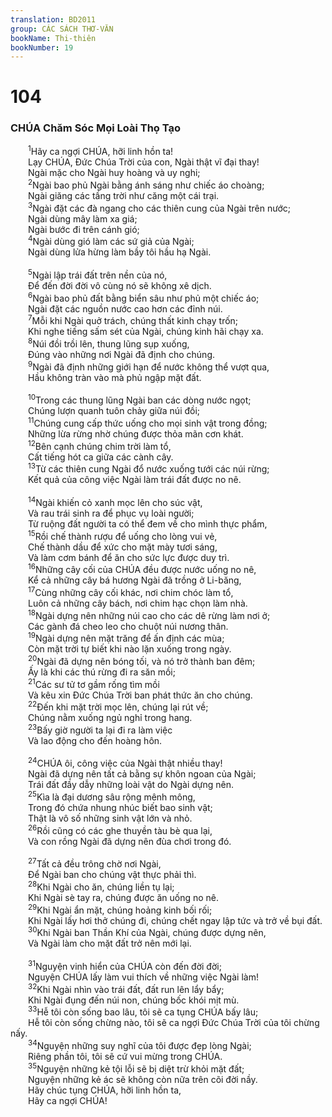 ```yaml
---
translation: BD2011
group: CÁC SÁCH THƠ-VĂN
bookName: Thi-thiên 
bookNumber: 19
---
```


<div class="title"><h1>104</h1><h3>CHÚA Chăm Sóc Mọi Loài Thọ Tạo</h3></div>
<span class="verse thi_104_1">  <sup>1</sup>Hãy ca ngợi CHÚA, hỡi linh hồn ta!<br/>  Lạy CHÚA, Ðức Chúa Trời của con, Ngài thật vĩ đại thay!<br/>  Ngài mặc cho Ngài huy hoàng và uy nghi;<br/></span>
<span class="verse thi_104_2">  <sup>2</sup>Ngài bao phủ Ngài bằng ánh sáng như chiếc áo choàng;<br/>  Ngài giăng các tầng trời như căng một cái trại.<br/></span>
<span class="verse thi_104_3">  <sup>3</sup>Ngài đặt các đà ngang cho các thiên cung của Ngài trên nước;<br/>  Ngài dùng mây làm xa giá;<br/>  Ngài bước đi trên cánh gió;<br/></span>
<span class="verse thi_104_4">  <sup>4</sup>Ngài dùng gió làm các sứ giả của Ngài;<br/>  Ngài dùng lửa hừng làm bầy tôi hầu hạ Ngài.<br/><br/></span>
<span class="verse thi_104_5">  <sup>5</sup>Ngài lập trái đất trên nền của nó,<br/>  Ðể đến đời đời vô cùng nó sẽ không xê dịch.<br/></span>
<span class="verse thi_104_6">  <sup>6</sup>Ngài bao phủ đất bằng biển sâu như phủ một chiếc áo;<br/>  Ngài đặt các nguồn nước cao hơn các đỉnh núi.<br/></span>
<span class="verse thi_104_7">  <sup>7</sup>Mỗi khi Ngài quở trách, chúng thất kinh chạy trốn;<br/>  Khi nghe tiếng sấm sét của Ngài, chúng kinh hãi chạy xa.<br/></span>
<span class="verse thi_104_8">  <sup>8</sup>Núi đồi trồi lên, thung lũng sụp xuống,<br/>  Ðúng vào những nơi Ngài đã định cho chúng.<br/></span>
<span class="verse thi_104_9">  <sup>9</sup>Ngài đã định những giới hạn để nước không thể vượt qua,<br/>  Hầu không tràn vào mà phủ ngập mặt đất.<br/><br/></span>
<span class="verse thi_104_10">  <sup>10</sup>Trong các thung lũng Ngài ban các dòng nước ngọt;<br/>  Chúng lượn quanh tuôn chảy giữa núi đồi;<br/></span>
<span class="verse thi_104_11">  <sup>11</sup>Chúng cung cấp thức uống cho mọi sinh vật trong đồng;<br/>  Những lừa rừng nhờ chúng được thỏa mãn cơn khát.<br/></span>
<span class="verse thi_104_12">  <sup>12</sup>Bên cạnh chúng chim trời làm tổ,<br/>  Cất tiếng hót ca giữa các cành cây.<br/></span>
<span class="verse thi_104_13">  <sup>13</sup>Từ các thiên cung Ngài đổ nước xuống tưới các núi rừng;<br/>  Kết quả của công việc Ngài làm trái đất được no nê.<br/><br/></span>
<span class="verse thi_104_14">  <sup>14</sup>Ngài khiến cỏ xanh mọc lên cho súc vật,<br/>  Và rau trái sinh ra để phục vụ loài người;<br/>  Từ ruộng đất người ta có thể đem về cho mình thực phẩm,<br/></span>
<span class="verse thi_104_15">  <sup>15</sup>Rồi chế thành rượu để uống cho lòng vui vẻ,<br/>  Chế thành dầu để xức cho mặt mày tươi sáng,<br/>  Và làm cơm bánh để ăn cho sức lực được duy trì.<br/></span>
<span class="verse thi_104_16">  <sup>16</sup>Những cây cối của CHÚA đều được nước uống no nê,<br/>  Kể cả những cây bá hương Ngài đã trồng ở Li-băng,<br/></span>
<span class="verse thi_104_17">  <sup>17</sup>Cùng những cây cối khác, nơi chim chóc làm tổ,<br/>  Luôn cả những cây bách, nơi chim hạc chọn làm nhà.<br/></span>
<span class="verse thi_104_18">  <sup>18</sup>Ngài dựng nên những núi cao cho các dê rừng làm nơi ở;<br/>  Các gành đá cheo leo cho chuột núi nương thân.<br/></span>
<span class="verse thi_104_19">  <sup>19</sup>Ngài dựng nên mặt trăng để ấn định các mùa;<br/>  Còn mặt trời tự biết khi nào lặn xuống trong ngày.<br/></span>
<span class="verse thi_104_20">  <sup>20</sup>Ngài đã dựng nên bóng tối, và nó trở thành ban đêm;<br/>  Ấy là khi các thú rừng đi ra săn mồi;<br/></span>
<span class="verse thi_104_21">  <sup>21</sup>Các sư tử tơ gầm rống tìm mồi<br/>  Và kêu xin Ðức Chúa Trời ban phát thức ăn cho chúng.<br/></span>
<span class="verse thi_104_22">  <sup>22</sup>Ðến khi mặt trời mọc lên, chúng lại rút về;<br/>  Chúng nằm xuống ngủ nghỉ trong hang.<br/></span>
<span class="verse thi_104_23">  <sup>23</sup>Bấy giờ người ta lại đi ra làm việc<br/>  Và lao động cho đến hoàng hôn.<br/><br/></span>
<span class="verse thi_104_24">  <sup>24</sup>CHÚA ôi, công việc của Ngài thật nhiều thay!<br/>  Ngài đã dựng nên tất cả bằng sự khôn ngoan của Ngài;<br/>  Trái đất đầy dẫy những loài vật do Ngài dựng nên.<br/></span>
<span class="verse thi_104_25">  <sup>25</sup>Kìa là đại dương sâu rộng mênh mông,<br/>  Trong đó chứa nhung nhúc biết bao sinh vật;<br/>  Thật là vô số những sinh vật lớn và nhỏ.<br/></span>
<span class="verse thi_104_26">  <sup>26</sup>Rồi cũng có các ghe thuyền tàu bè qua lại,<br/>  Và con rồng Ngài đã dựng nên đùa chơi trong đó.<br/><br/></span>
<span class="verse thi_104_27">  <sup>27</sup>Tất cả đều trông chờ nơi Ngài,<br/>  Ðể Ngài ban cho chúng vật thực phải thì.<br/></span>
<span class="verse thi_104_28">  <sup>28</sup>Khi Ngài cho ăn, chúng liền tụ lại;<br/>  Khi Ngài sè tay ra, chúng được ăn uống no nê.<br/></span>
<span class="verse thi_104_29">  <sup>29</sup>Khi Ngài ẩn mặt, chúng hoảng kinh bối rối;<br/>  Khi Ngài lấy hơi thở chúng đi, chúng chết ngay lập tức và trở về bụi đất.<br/></span>
<span class="verse thi_104_30">  <sup>30</sup>Khi Ngài ban Thần Khí của Ngài, chúng được dựng nên,<br/>  Và Ngài làm cho mặt đất trở nên mới lại.<br/><br/></span>
<span class="verse thi_104_31">  <sup>31</sup>Nguyện vinh hiển của CHÚA còn đến đời đời;<br/>  Nguyện CHÚA lấy làm vui thích về những việc Ngài làm!<br/></span>
<span class="verse thi_104_32">  <sup>32</sup>Khi Ngài nhìn vào trái đất, đất run lên lẩy bẩy;<br/>  Khi Ngài đụng đến núi non, chúng bốc khói mịt mù.<br/></span>
<span class="verse thi_104_33">  <sup>33</sup>Hễ tôi còn sống bao lâu, tôi sẽ ca tụng CHÚA bấy lâu;<br/>  Hễ tôi còn sống chừng nào, tôi sẽ ca ngợi Ðức Chúa Trời của tôi chừng nấy.<br/></span>
<span class="verse thi_104_34">  <sup>34</sup>Nguyện những suy nghĩ của tôi được đẹp lòng Ngài;<br/>  Riêng phần tôi, tôi sẽ cứ vui mừng trong CHÚA.<br/></span>
<span class="verse thi_104_35">  <sup>35</sup>Nguyện những kẻ tội lỗi sẽ bị diệt trừ khỏi mặt đất;<br/>  Nguyện những kẻ ác sẽ không còn nữa trên cõi đời nầy.<br/>  Hãy chúc tụng CHÚA, hỡi linh hồn ta,<br/>  Hãy ca ngợi CHÚA!<br/></span>
